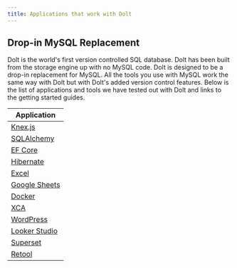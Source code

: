 ```yaml
---
title: Applications that work with Dolt
---
```


## Drop-in MySQL Replacement

Dolt is the world's first version controlled SQL database. Dolt has been built from the storage engine up with no MySQL code. Dolt is designed to be a drop-in replacement for MySQL. All the tools you use with MySQL work the same way with Dolt but with Dolt's added version control features. Below is the list of applications and tools we have tested out with Dolt and links to the getting started guides. 


| Application | 
| ----------- |
| [Knex.js](https://www.dolthub.com/blog/2023-09-27-dolt-and-knexjs/) |
| [SQLAlchemy](https://www.dolthub.com/blog/2023-07-12-sql-alchemy-getting-started/) |
| [EF Core](https://www.dolthub.com/blog/2023-12-04-works-with-dolt-efcore/) |
| [Hibernate](https://www.dolthub.com/blog/2023-11-13-dolt-on-hibernate/) | 
| [Excel](https://www.dolthub.com/blog/2023-11-24-dolt-excel/) |
| [Google Sheets](https://www.dolthub.com/blog/2023-09-15-dolt-google-sheets/) |
| [Docker](https://www.dolthub.com/blog/2023-10-25-dolt-docker/) |
| [XCA](https://www.dolthub.com/blog/2023-08-21-xca-on-dolt/) |
| [WordPress](https://www.dolthub.com/blog/2023-08-04-wordpress-on-dolt/)|
| [Looker Studio](https://www.dolthub.com/blog/2023-02-13-dolt-looker/)|
| [Superset](https://www.dolthub.com/blog/2023-01-27-dolt-superset/) |
| [Retool](https://www.dolthub.com/blog/2023-01-03-superpower-retool-with-dolt/) |
